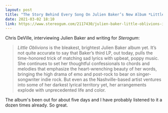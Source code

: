 ```yaml
---
layout: post
title: "The Story Behind Every Song On Julien Baker’s New Album *Little Oblivions*"
date: 2021-03-02 18:10
link: https://www.stereogum.com/2117430/julien-baker-little-oblivions-interview/interviews/footnotes-interview/
---
```


Chris DeVille, interviewing Julien Baker and writing for *Sterogum*:

> *Little Oblivions* is the bleakest, brightest Julien Baker album yet. It’s not quite accurate to say that Baker’s third LP, out today, pulls the time-honored trick of matching sad lyrics with upbeat, poppy music. She continues to set her thoughtful confessionals to chords and melodies that emphasize the heart-wrenching beauty of her words, bringing the high drama of emo and post-rock to bear on singer-songwriter indie rock. But even as the Nashville-based artist ventures into some of her darkest lyrical territory yet, her arrangements explode with unprecedented life and color.

The album's been out for about five days and I have probably listened to it a dozen times already. So great.
